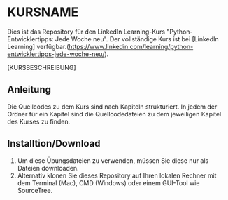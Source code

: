 # KURSNAME
Dies ist das Repository für den LinkedIn Learning-Kurs "Python-Entwicklertipps: Jede Woche neu". Der vollständige Kurs ist bei [LinkedIn Learning] verfügbar.(https://www.linkedin.com/learning/python-entwicklertipps-jede-woche-neu/).



[KURSBESCHREIBUNG]

## Anleitung
Die Quellcodes zu dem Kurs sind nach Kapiteln strukturiert. In jedem der Ordner für ein Kapitel sind die Quellcodedateien zu dem jeweiligen Kapitel des Kurses zu finden.


## Installtion/Download
1. Um diese Übungsdateien zu verwenden, müssen Sie diese nur als Dateien downloaden.
2. Alternativ klonen Sie dieses Repository auf Ihren lokalen Rechner mit dem Terminal (Mac), CMD (Windows) oder einem GUI-Tool wie SourceTree.
